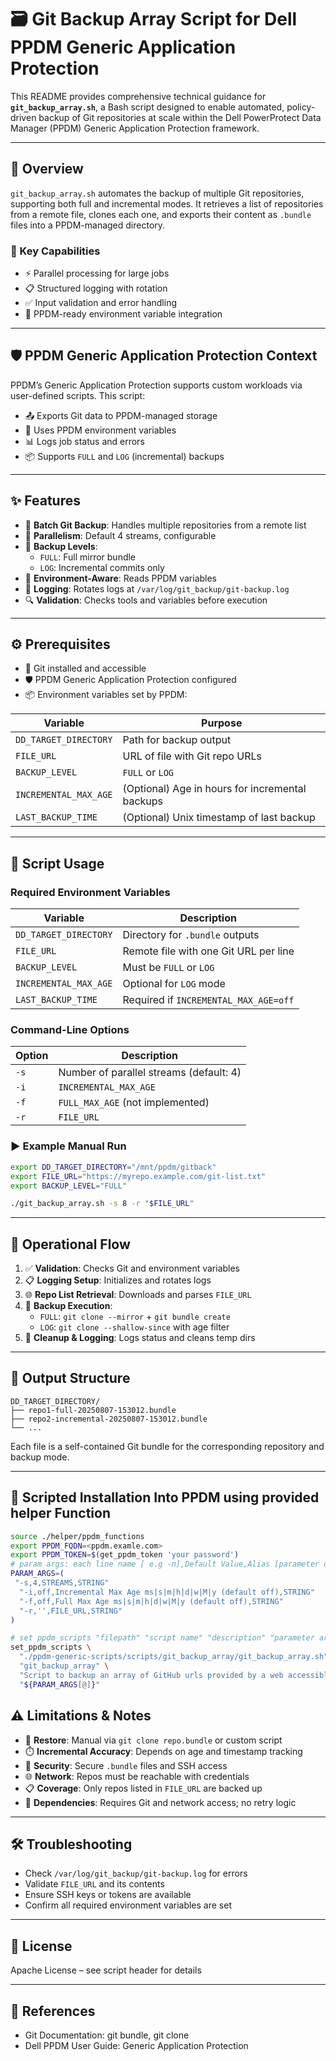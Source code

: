 # 🗃️ Git Backup Array Script for Dell PPDM Generic Application Protection

This README provides comprehensive technical guidance for **`git_backup_array.sh`**, a Bash script designed to enable automated, policy-driven backup of Git repositories at scale within the Dell PowerProtect Data Manager (PPDM) Generic Application Protection framework.

---

## 📘 Overview

`git_backup_array.sh` automates the backup of multiple Git repositories, supporting both full and incremental modes. It retrieves a list of repositories from a remote file, clones each one, and exports their content as `.bundle` files into a PPDM-managed directory.

### 🔧 Key Capabilities

- ⚡ Parallel processing for large jobs  
- 📋 Structured logging with rotation  
- ✅ Input validation and error handling  
- 🔗 PPDM-ready environment variable integration

---

## 🛡️ PPDM Generic Application Protection Context

PPDM’s Generic Application Protection supports custom workloads via user-defined scripts. This script:

- 📤 Exports Git data to PPDM-managed storage  
- 🔐 Uses PPDM environment variables  
- 📊 Logs job status and errors  
- 📦 Supports `FULL` and `LOG` (incremental) backups

---

## ✨ Features

- 🧺 **Batch Git Backup**: Handles multiple repositories from a remote list  
- 🔄 **Parallelism**: Default 4 streams, configurable  
- 🧭 **Backup Levels**:
  - `FULL`: Full mirror bundle
  - `LOG`: Incremental commits only  
- 🧠 **Environment-Aware**: Reads PPDM variables  
- 📄 **Logging**: Rotates logs at `/var/log/git_backup/git-backup.log`  
- 🔍 **Validation**: Checks tools and variables before execution

---

## ⚙️ Prerequisites

- 🧰 Git installed and accessible  
- 🛡️ PPDM Generic Application Protection configured  
- 📦 Environment variables set by PPDM:

| Variable              | Purpose                                          |
|-----------------------|--------------------------------------------------|
| `DD_TARGET_DIRECTORY` | Path for backup output                           |
| `FILE_URL`            | URL of file with Git repo URLs                   |
| `BACKUP_LEVEL`        | `FULL` or `LOG`                                  |
| `INCREMENTAL_MAX_AGE` | (Optional) Age in hours for incremental backups  |
| `LAST_BACKUP_TIME`    | (Optional) Unix timestamp of last backup         |

---

## 🧪 Script Usage

### Required Environment Variables

| Variable              | Description                                      |
|-----------------------|--------------------------------------------------|
| `DD_TARGET_DIRECTORY` | Directory for `.bundle` outputs                  |
| `FILE_URL`            | Remote file with one Git URL per line            |
| `BACKUP_LEVEL`        | Must be `FULL` or `LOG`                          |
| `INCREMENTAL_MAX_AGE` | Optional for `LOG` mode                          |
| `LAST_BACKUP_TIME`    | Required if `INCREMENTAL_MAX_AGE=off`            |

### Command-Line Options

| Option | Description                                              |
|--------|----------------------------------------------------------|
| `-s`   | Number of parallel streams (default: 4)                  |
| `-i`   | `INCREMENTAL_MAX_AGE`                           |
| `-f`   | `FULL_MAX_AGE` (not implemented)                         |
| `-r`   |  `FILE_URL`                                      |

### ▶️ Example Manual Run

```bash
export DD_TARGET_DIRECTORY="/mnt/ppdm/gitback"
export FILE_URL="https://myrepo.example.com/git-list.txt"
export BACKUP_LEVEL="FULL"

./git_backup_array.sh -s 8 -r "$FILE_URL"
```

---

## 🔄 Operational Flow

1. ✅ **Validation**: Checks Git and environment variables  
2. 📋 **Logging Setup**: Initializes and rotates logs  
3. 🌐 **Repo List Retrieval**: Downloads and parses `FILE_URL`  
4. 🧩 **Backup Execution**:
   - `FULL`: `git clone --mirror` + `git bundle create`
   - `LOG`: `git clone --shallow-since` with age filter  
5. 🧹 **Cleanup & Logging**: Logs status and cleans temp dirs

---

## 📁 Output Structure

```
DD_TARGET_DIRECTORY/
├── repo1-full-20250807-153012.bundle
├── repo2-incremental-20250807-153012.bundle
└── ...
```

Each file is a self-contained Git bundle for the corresponding repository and backup mode.

---

## 🏃 Scripted Installation Into PPDM using provided helper Function

```bash
source ./helper/ppdm_functions
export PPDM_FQDN=<ppdm.examle.com>
export PPDM_TOKEN=$(get_ppdm_token 'your password')  
# param args: each line name [ e.g -n],Default Value,Alias [parameter description], type[STRING,INTEGER,BOOLEAN,DATE,CREDENTIAL]
PARAM_ARGS=(
 "-s,4,STREAMS,STRING"
  "-i,off,Incremental Max Age ms|s|m|h|d|w|M|y (default off),STRING"
  "-f,off,Full Max Age ms|s|m|h|d|w|M|y (default off),STRING"
  "-r,'',FILE_URL,STRING"
)

# set ppdm_scripts "filepath" "script name" "description" "parameter arguments"
set_ppdm_scripts \
  "./ppdm-generic-scripts/scripts/git_backup_array/git_backup_array.sh" \
  "git_backup_array" \
  "Script to backup an array of GitHub urls provided by a web accessible file url" \
  "${PARAM_ARGS[@]}"
```  


## ⚠️ Limitations & Notes

- 🔄 **Restore**: Manual via `git clone repo.bundle` or custom script  
- ⏱️ **Incremental Accuracy**: Depends on age and timestamp tracking  
- 🔐 **Security**: Secure `.bundle` files and SSH access  
- 🌐 **Network**: Repos must be reachable with credentials  
- 📋 **Coverage**: Only repos listed in `FILE_URL` are backed up  
- 🧰 **Dependencies**: Requires Git and network access; no retry logic

---

## 🛠️ Troubleshooting

- Check `/var/log/git_backup/git-backup.log` for errors  
- Validate `FILE_URL` and its contents  
- Ensure SSH keys or tokens are available  
- Confirm all required environment variables are set

---

## 📄 License

Apache License – see script header for details

---

## 🔗 References

- Git Documentation: git bundle, git clone  
- Dell PPDM User Guide: Generic Application Protection


